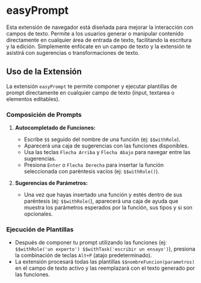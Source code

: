 # easyPrompt

Esta extensión de navegador está diseñada para mejorar la interacción con campos de texto. Permite a los usuarios generar o manipular contenido directamente en cualquier área de entrada de texto, facilitando la escritura y la edición. Simplemente enfócate en un campo de texto y la extensión te asistirá con sugerencias o transformaciones de texto.

## Uso de la Extensión

La extensión `easyPrompt` te permite componer y ejecutar plantillas de prompt directamente en cualquier campo de texto (input, textarea o elementos editables).

### Composición de Prompts

1.  **Autocompletado de Funciones:**
    *   Escribe `$$` seguido del nombre de una función (ej: `$$withRole`).
    *   Aparecerá una caja de sugerencias con las funciones disponibles.
    *   Usa las teclas `Flecha Arriba` y `Flecha Abajo` para navegar entre las sugerencias.
    *   Presiona `Enter` o `Flecha Derecha` para insertar la función seleccionada con paréntesis vacíos (ej: `$$withRole()`).

2.  **Sugerencias de Parámetros:**
    *   Una vez que hayas insertado una función y estés dentro de sus paréntesis (ej: `$$withRole(`), aparecerá una caja de ayuda que muestra los parámetros esperados por la función, sus tipos y si son opcionales.

### Ejecución de Plantillas

*   Después de componer tu prompt utilizando las funciones (ej: `$$withRole('un experto') $$withTask('escribir un ensayo')`), presiona la combinación de teclas `Alt+P` (atajo predeterminado).
*   La extensión procesará todas las plantillas `$$nombreFuncion(parametros)` en el campo de texto activo y las reemplazará con el texto generado por las funciones.